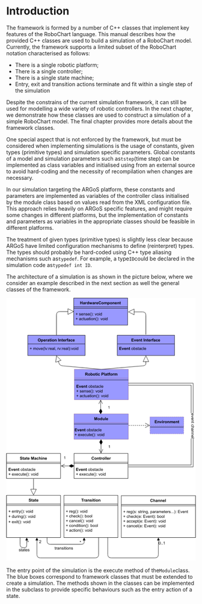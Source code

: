 # Introduction

The framework is formed by a number of C++ classes that implement key features of the RoboChart language. This manual describes how the provided C++ classes are used to build a simulation of a RoboChart model. Currently, the framework supports a limited subset of the RoboChart notation characterised as follows:

* There is a single robotic platform;
* There is a single controller;
* There is a single state machine;
* Entry, exit and transition actions terminate and fit within a single step of the simulation

Despite the constrains of the current simulation framework, it can still be used for modelling a wide variety of robotic controllers. In the next chapter, we demonstrate how these classes are used to construct a simulation of a simple RoboChart model. The final chapter provides more details about the framework classes.

One special aspect that is not enforced by the framework, but must be considered when implementing simulations is the usage of constants, given types \(primitive types\) and simulation specific parameters. Global constants of a model and simulation parameters such as`tstep`\(time step\) can be implemented as class variables and initialised using from an external source to avoid hard-coding and the necessity of recompilation when changes are necessary.

In our simulation targeting the ARGoS platform, these constants and parameters are implemented as variables of the controller class initialised by the module class based on values read from the XML configuration file. This approach relies heavily on ARGoS specific features, and might require some changes in different platforms, but the implementation of constants and parameters as variables in the appropriate classes should be feasible in different platforms.

The treatment of given types \(primitive types\) is slightly less clear because ARGoS have limited configuration mechanisms to define \(reinterpret\) types. The types should probably be hard-coded using C++ type aliasing mechanisms such as`typedef`. For example, a type`ID`could be declared in the simulation code as`typedef int ID`.

The architecture of a simulation is as shown in the picture below, where we consider an example described in the next section as well the general classes of the framework.

![](/assets/simulation-class-diagram-modified.png)

The entry point of the simulation is the execute method of the`Module`class. The blue boxes correspond to framework classes that must be extended to create a simulation. The methods shown in the classes can be implemented in the subclass to provide specific behaviours such as the entry action of a state.

